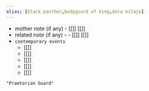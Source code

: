 ```yaml
---
alias: [black panther,bodyguard of king,dora milaje]
---
```

- mother note (if any)
		- [[]] [[]]
- related note (if any) -
		- [[]] [[]]
- `contemporary events`
	- [[]]
	- [[]]
	- [[]]
	- [[]]
	- [[]]

```query
"Praetorian Guard"
```